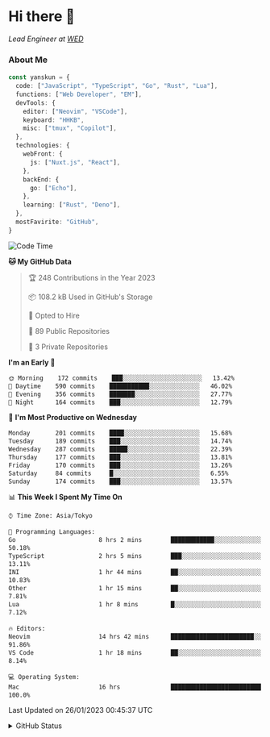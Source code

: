 # Hi there&nbsp;:wave:

_Lead Engineer at [WED](https://github.com/wedinc)_

### About Me

```ts
const yanskun = {
  code: ["JavaScript", "TypeScript", "Go", "Rust", "Lua"],
  functions: ["Web Developer", "EM"],
  devTools: {
    editor: ["Neovim", "VSCode"],
    keyboard: "HHKB",
    misc: ["tmux", "Copilot"],
  },
  technologies: {
    webFront: {
      js: ["Nuxt.js", "React"],
    },
    backEnd: {
      go: ["Echo"],
    },
    learning: ["Rust", "Deno"],
  },
  mostFavirite: "GitHub",
}
```

<!--START_SECTION:waka-->
![Code Time](http://img.shields.io/badge/Code%20Time-127%20hrs%2047%20mins-blue)

**🐱 My GitHub Data** 

> 🏆 248 Contributions in the Year 2023
 > 
> 📦 108.2 kB Used in GitHub's Storage 
 > 
> 💼 Opted to Hire
 > 
> 📜 89 Public Repositories 
 > 
> 🔑 3 Private Repositories  
 > 
**I'm an Early 🐤** 

```text
🌞 Morning    172 commits    ███░░░░░░░░░░░░░░░░░░░░░░   13.42% 
🌆 Daytime    590 commits    ███████████░░░░░░░░░░░░░░   46.02% 
🌃 Evening    356 commits    ███████░░░░░░░░░░░░░░░░░░   27.77% 
🌙 Night      164 commits    ███░░░░░░░░░░░░░░░░░░░░░░   12.79%

```
📅 **I'm Most Productive on Wednesday** 

```text
Monday       201 commits    ████░░░░░░░░░░░░░░░░░░░░░   15.68% 
Tuesday      189 commits    ███░░░░░░░░░░░░░░░░░░░░░░   14.74% 
Wednesday    287 commits    █████░░░░░░░░░░░░░░░░░░░░   22.39% 
Thursday     177 commits    ███░░░░░░░░░░░░░░░░░░░░░░   13.81% 
Friday       170 commits    ███░░░░░░░░░░░░░░░░░░░░░░   13.26% 
Saturday     84 commits     █░░░░░░░░░░░░░░░░░░░░░░░░   6.55% 
Sunday       174 commits    ███░░░░░░░░░░░░░░░░░░░░░░   13.57%

```


📊 **This Week I Spent My Time On** 

```text
⌚︎ Time Zone: Asia/Tokyo

💬 Programming Languages: 
Go                       8 hrs 2 mins        ████████████░░░░░░░░░░░░░   50.18% 
TypeScript               2 hrs 5 mins        ███░░░░░░░░░░░░░░░░░░░░░░   13.11% 
INI                      1 hr 44 mins        ██░░░░░░░░░░░░░░░░░░░░░░░   10.83% 
Other                    1 hr 15 mins        ██░░░░░░░░░░░░░░░░░░░░░░░   7.81% 
Lua                      1 hr 8 mins         █░░░░░░░░░░░░░░░░░░░░░░░░   7.12%

🔥 Editors: 
Neovim                   14 hrs 42 mins      ███████████████████████░░   91.86% 
VS Code                  1 hr 18 mins        ██░░░░░░░░░░░░░░░░░░░░░░░   8.14%

💻 Operating System: 
Mac                      16 hrs              █████████████████████████   100.0%

```


 Last Updated on 26/01/2023 00:45:37 UTC
<!--END_SECTION:waka-->

<details>
<summary>GitHub Status</summary>
<picture>
  <source media="(prefers-color-scheme: dark)" srcset="https://raw.githubusercontent.com/yanskun/yanskun/master/profile-summary-card-output/nord_dark/0-profile-details.svg">
 <img src="https://raw.githubusercontent.com/yanskun/yanskun/master/profile-summary-card-output/default/0-profile-details.svg">
</picture>
<br>
<picture>
  <source media="(prefers-color-scheme: dark)" srcset="https://raw.githubusercontent.com/yanskun/yanskun/master/profile-summary-card-output/nord_dark/1-repos-per-language.svg">
 <img src="https://raw.githubusercontent.com/yanskun/yanskun/master/profile-summary-card-output/default/1-repos-per-language.svg">
</picture>
<picture>
  <source media="(prefers-color-scheme: dark)" srcset="https://raw.githubusercontent.com/yanskun/yanskun/master/profile-summary-card-output/nord_dark/2-most-commit-language.svg">
 <img src="https://raw.githubusercontent.com/yanskun/yanskun/master/profile-summary-card-output/default/2-most-commit-language.svg">
</picture>
<br>
<picture>
  <source media="(prefers-color-scheme: dark)" srcset="https://raw.githubusercontent.com/yanskun/yanskun/master/profile-summary-card-output/nord_dark/3-stats.svg">
 <img src="https://raw.githubusercontent.com/yanskun/yanskun/master/profile-summary-card-output/default/3-stats.svg">
</picture>
<picture>
  <source media="(prefers-color-scheme: dark)" srcset="https://raw.githubusercontent.com/yanskun/yanskun/master/profile-summary-card-output/nord_dark/4-productive-time.svg">
 <img src="https://raw.githubusercontent.com/yanskun/yanskun/master/profile-summary-card-output/default/4-productive-time.svg">
</picture>
</details>
